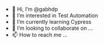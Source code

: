 - 👋 Hi, I’m @gabhdp
- 👀 I’m interested in Test Automation
- 🌱 I’m currently learning Cypress
- 💞️ I’m looking to collaborate on ...
- 📫 How to reach me ...

<!---
gabhdp/gabhdp is a ✨ special ✨ repository because its `README.md` (this file) appears on your GitHub profile.
You can click the Preview link to take a look at your changes.
--->
